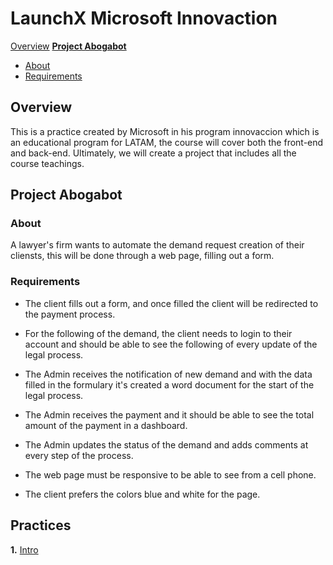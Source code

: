 # LaunchX Microsoft Innovaction

[Overview](#overview)
[**Project Abogabot**](#project-abogabot)

- [About](#about)
- [Requirements](#requirements)

## Overview

This is a practice created by Microsoft in his program innovaccion which is an educational program for LATAM, the course will cover both the front-end and back-end.
Ultimately, we will create a project that includes all the course teachings.

## Project Abogabot

### About

A lawyer's firm wants to automate the demand request creation of their cliensts, this will be done through a web page, filling out a form.

### Requirements

- The client fills out a form, and once filled the client will be redirected to the payment process.

- For the following of the demand, the client needs to login to their account and should be able to see the following of every update of the legal process.

- The Admin receives the notification of new demand and with the data filled in the formulary it's created a word document for the start of the legal process.

- The Admin receives the payment and it should be able to see the total amount of the payment in a dashboard.

- The Admin updates the status of the demand and adds comments at every step of the process.

- The web page must be responsive to be able to see from a cell phone.

- The client prefers the colors blue and white for the page.

## Practices

**1.** [Intro](./01.Intro)
